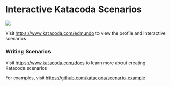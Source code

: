 # Interactive Katacoda Scenarios

[![](http://shields.katacoda.com/katacoda/edmundo/count.svg)](https://www.katacoda.com/edmundo "Get your profile on Katacoda.com")

Visit https://www.katacoda.com/edmundo to view the profile and interactive scenarios

### Writing Scenarios
Visit https://www.katacoda.com/docs to learn more about creating Katacoda scenarios

For examples, visit https://github.com/katacoda/scenario-example
